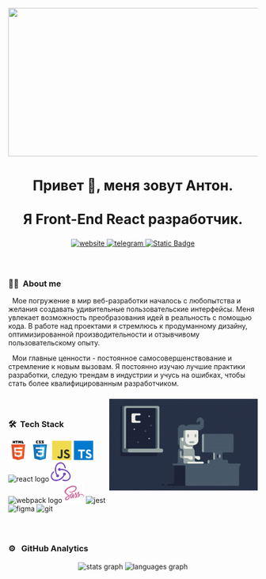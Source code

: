 <br clear="both">

<div align="center">
  <img height="300" width="600" src="https://media1.tenor.com/m/FdkbSvSxI9MAAAAC/chilled-lamb-mienar.gif"  />
</div>

<h1 align="center">Привет 👋, меня зовут Антон. 
  <br>
  <br>
  Я Front-End React разработчик.
</h1>

###

 <p align="center"> 
  <a href="https://antonkotylevsky.ru" target="_blank">
    <img alt="website" src="https://img.shields.io/badge/-googleChrome?style=plastic&logo=firefox&logoColor=%23FF7139&label=antonkotylevsky.ru&color=%23FF7139" height="25px">
  </a>
   <a href="https://t.me/kotylevsky" target="_blank">
    <img alt="telegram" src="https://img.shields.io/badge/-googleChrome?style=plastic&logo=telegram&logoColor=%2326A5E4&label=Telegram&color=%2326A5E4" height="25px">
  </a>
   <a href="mailto:kotylevskiyy@yandex.ru" target="_blank">
   <img alt="Static Badge" src="https://img.shields.io/badge/-yandexmail?style=plastic&logo=maildotru&logoColor=%23EA4335&label=kotylevskiyy%40yandex.ru&color=%23EA4335" height="25px">
  </a>
 </p>


###
<br>
<h3 align="left">👩‍💻 &nbsp;About me</h3>
<p align="left">
&nbsp;  Мое погружение в мир веб-разработки началось с любопытства и желания создавать удивительные пользовательские интерфейсы. Меня увлекает возможность преобразования идей в реальность с помощью кода. В работе над проектами я стремлюсь к продуманному дизайну, оптимизированной производительности и отзывчивому пользовательскому опыту.

&nbsp;  Мои главные ценности - постоянное самосовершенствование и стремление к новым вызовам. Я постоянно изучаю лучшие практики разработки, следую трендам в индустрии и учусь на ошибках, чтобы стать более квалифицированным разработчиком.
</p>

###

<img alt="Night Coding" src="https://raw.githubusercontent.com/AVS1508/AVS1508/master/assets/Night-Coding.gif" align="right"/>
<br>
<h3 align="left">🛠 &nbsp;Tech Stack</h3>
<p align="left"> 
  <img src="https://raw.githubusercontent.com/devicons/devicon/master/icons/html5/html5-original-wordmark.svg" alt="html5" width="40" height="40"/> 
  <img src="https://raw.githubusercontent.com/devicons/devicon/master/icons/css3/css3-original-wordmark.svg" alt="css3" width="40" height="40"/> 
  <img src="https://raw.githubusercontent.com/devicons/devicon/master/icons/javascript/javascript-original.svg" alt="javascript" width="40" height="40"/>
  <img src="https://raw.githubusercontent.com/devicons/devicon/master/icons/typescript/typescript-original.svg" alt="typescript" width="40" height="40"/> 
  <img src="https://cdn.jsdelivr.net/gh/devicons/devicon/icons/react/react-original.svg" height="40" alt="react logo"  />
  <img src="https://raw.githubusercontent.com/devicons/devicon/master/icons/redux/redux-original.svg" alt="redux" width="40" height="40"/>
  <img src="https://cdn.simpleicons.org/webpack/8DD6F9" height="40" alt="webpack logo"  />
  <img src="https://raw.githubusercontent.com/devicons/devicon/master/icons/sass/sass-original.svg" alt="sass" width="40" height="40"/>    
  <img src="https://www.vectorlogo.zone/logos/jestjsio/jestjsio-icon.svg" alt="jest" width="40" height="40"/>  
  <img src="https://www.vectorlogo.zone/logos/figma/figma-icon.svg" alt="figma" width="40" height="40"/>
  <img src="https://www.vectorlogo.zone/logos/git-scm/git-scm-icon.svg" alt="git" width="40" height="40"/> 
  </p>

###

<br>
<h3 align="left">⚙️ &nbsp; GitHub Analytics</h3>

<p align="center"  >  
<img align="center" src="https://github-readme-stats.vercel.app/api?username=ikai94&hide_title=false&hide_rank=false&show_icons=true&include_all_commits=true&count_private=true&disable_animations=false&theme=dracula&locale=en&hide_border=false&order=1" height="150" alt="stats graph" />
  <img align="center" src="https://github-readme-stats.vercel.app/api/top-langs?username=ikai94&locale=en&hide_title=false&layout=compact&card_width=320&langs_count=5&theme=dracula&hide_border=false&order=2" height="150" alt="languages graph"   />
</p>
